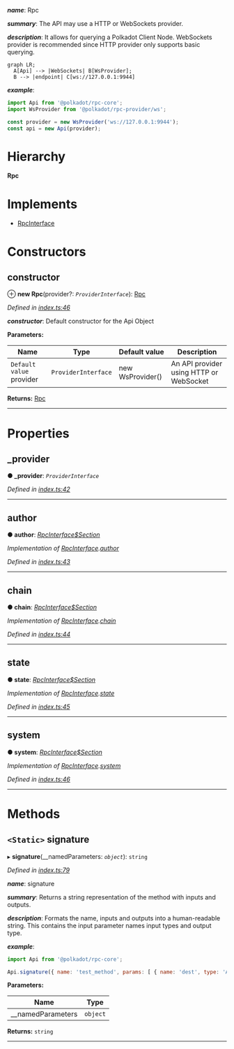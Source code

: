 

*__name__*: Rpc

*__summary__*: The API may use a HTTP or WebSockets provider.

*__description__*: It allows for querying a Polkadot Client Node. WebSockets provider is recommended since HTTP provider only supports basic querying.

```mermaid
graph LR;
  A[Api] --> |WebSockets| B[WsProvider];
  B --> |endpoint| C[ws://127.0.0.1:9944]
```

*__example__*:   

```javascript
import Api from '@polkadot/rpc-core';
import WsProvider from '@polkadot/rpc-provider/ws';

const provider = new WsProvider('ws://127.0.0.1:9944');
const api = new Api(provider);
```

# Hierarchy

**Rpc**

# Implements

* [RpcInterface](../interfaces/_types_.rpcinterface.md)

# Constructors

<a id="constructor"></a>

##  constructor

⊕ **new Rpc**(provider?: *`ProviderInterface`*): [Rpc](_index_.rpc.md)

*Defined in [index.ts:46](https://github.com/polkadot-js/api/blob/10bdaf5/packages/rpc-core/src/index.ts#L46)*

*__constructor__*: Default constructor for the Api Object

**Parameters:**

| Name | Type | Default value | Description |
| ------ | ------ | ------ | ------ |
| `Default value` provider | `ProviderInterface` |  new WsProvider() |  An API provider using HTTP or WebSocket |

**Returns:** [Rpc](_index_.rpc.md)

___

# Properties

<a id="_provider"></a>

##  _provider

**● _provider**: *`ProviderInterface`*

*Defined in [index.ts:42](https://github.com/polkadot-js/api/blob/10bdaf5/packages/rpc-core/src/index.ts#L42)*

___
<a id="author"></a>

##  author

**● author**: *[RpcInterface$Section](../modules/_types_.md#rpcinterface_section)*

*Implementation of [RpcInterface](../interfaces/_types_.rpcinterface.md).[author](../interfaces/_types_.rpcinterface.md#author)*

*Defined in [index.ts:43](https://github.com/polkadot-js/api/blob/10bdaf5/packages/rpc-core/src/index.ts#L43)*

___
<a id="chain"></a>

##  chain

**● chain**: *[RpcInterface$Section](../modules/_types_.md#rpcinterface_section)*

*Implementation of [RpcInterface](../interfaces/_types_.rpcinterface.md).[chain](../interfaces/_types_.rpcinterface.md#chain)*

*Defined in [index.ts:44](https://github.com/polkadot-js/api/blob/10bdaf5/packages/rpc-core/src/index.ts#L44)*

___
<a id="state"></a>

##  state

**● state**: *[RpcInterface$Section](../modules/_types_.md#rpcinterface_section)*

*Implementation of [RpcInterface](../interfaces/_types_.rpcinterface.md).[state](../interfaces/_types_.rpcinterface.md#state)*

*Defined in [index.ts:45](https://github.com/polkadot-js/api/blob/10bdaf5/packages/rpc-core/src/index.ts#L45)*

___
<a id="system"></a>

##  system

**● system**: *[RpcInterface$Section](../modules/_types_.md#rpcinterface_section)*

*Implementation of [RpcInterface](../interfaces/_types_.rpcinterface.md).[system](../interfaces/_types_.rpcinterface.md#system)*

*Defined in [index.ts:46](https://github.com/polkadot-js/api/blob/10bdaf5/packages/rpc-core/src/index.ts#L46)*

___

# Methods

<a id="signature"></a>

## `<Static>` signature

▸ **signature**(__namedParameters: *`object`*): `string`

*Defined in [index.ts:79](https://github.com/polkadot-js/api/blob/10bdaf5/packages/rpc-core/src/index.ts#L79)*

*__name__*: signature

*__summary__*: Returns a string representation of the method with inputs and outputs.

*__description__*: Formats the name, inputs and outputs into a human-readable string. This contains the input parameter names input types and output type.

*__example__*:   

```javascript
import Api from '@polkadot/rpc-core';

Api.signature({ name: 'test_method', params: [ { name: 'dest', type: 'Address' } ], type: 'Address' }); // => test_method (dest: Address): Address
```

**Parameters:**

| Name | Type |
| ------ | ------ |
| __namedParameters | `object` |

**Returns:** `string`

___

